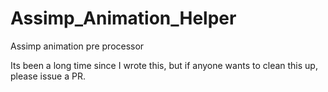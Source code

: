# Assimp_Animation_Helper
Assimp animation pre processor

Its been a long time since I wrote this, but if anyone wants to clean this up, please issue a PR.
